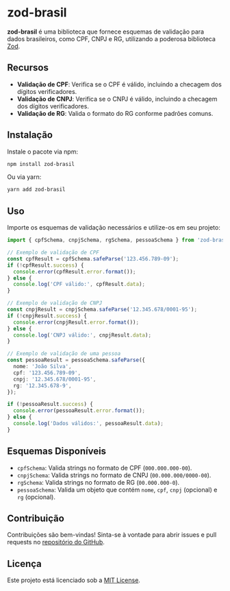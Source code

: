 # zod-brasil

**zod-brasil** é uma biblioteca que fornece esquemas de validação para dados brasileiros, como CPF, CNPJ e RG, utilizando a poderosa biblioteca [Zod](https://github.com/colinhacks/zod).

## Recursos

- **Validação de CPF**: Verifica se o CPF é válido, incluindo a checagem dos dígitos verificadores.
- **Validação de CNPJ**: Verifica se o CNPJ é válido, incluindo a checagem dos dígitos verificadores.
- **Validação de RG**: Valida o formato do RG conforme padrões comuns.

## Instalação

Instale o pacote via npm:

```bash
npm install zod-brasil
```

Ou via yarn:

```bash
yarn add zod-brasil
```

## Uso

Importe os esquemas de validação necessários e utilize-os em seu projeto:

```typescript
import { cpfSchema, cnpjSchema, rgSchema, pessoaSchema } from 'zod-brasil';

// Exemplo de validação de CPF
const cpfResult = cpfSchema.safeParse('123.456.789-09');
if (!cpfResult.success) {
  console.error(cpfResult.error.format());
} else {
  console.log('CPF válido:', cpfResult.data);
}

// Exemplo de validação de CNPJ
const cnpjResult = cnpjSchema.safeParse('12.345.678/0001-95');
if (!cnpjResult.success) {
  console.error(cnpjResult.error.format());
} else {
  console.log('CNPJ válido:', cnpjResult.data);
}

// Exemplo de validação de uma pessoa
const pessoaResult = pessoaSchema.safeParse({
  nome: 'João Silva',
  cpf: '123.456.789-09',
  cnpj: '12.345.678/0001-95',
  rg: '12.345.678-9',
});

if (!pessoaResult.success) {
  console.error(pessoaResult.error.format());
} else {
  console.log('Dados válidos:', pessoaResult.data);
}
```

## Esquemas Disponíveis

- `cpfSchema`: Valida strings no formato de CPF (`000.000.000-00`).
- `cnpjSchema`: Valida strings no formato de CNPJ (`00.000.000/0000-00`).
- `rgSchema`: Valida strings no formato de RG (`00.000.000-0`).
- `pessoaSchema`: Valida um objeto que contém `nome`, `cpf`, `cnpj` (opcional) e `rg` (opcional).

## Contribuição

Contribuições são bem-vindas! Sinta-se à vontade para abrir issues e pull requests no [repositório do GitHub](https://github.com/seu-usuario/zod-brasil).

## Licença

Este projeto está licenciado sob a [MIT License](LICENSE).
